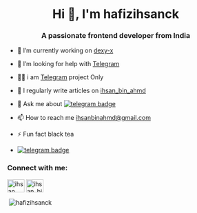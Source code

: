 <h1 align="center">Hi 👋, I'm hafizihsanck</h1>
<h3 align="center">A passionate frontend developer from India</h3>

- 🔭 I’m currently working on [dexy-x](https://github.com/hafizihsanck/Daisy-X)

- 🤝 I’m looking for help with [Telegram](https://t.me/ihsan_bin_ahmd)

- 👨‍💻 i am [Telegram](https://t.me/ihsan_bin_ahmd) project Only

- 📝 I regularly write articles on [ihsan_bin_ahmd](https://t.me/ihsan_bin_ahmd)

- 💬 Ask me about  [![telegram badge](https://img.shields.io/badge/-ihsan_bin_ahmd-blue?style=flat&logo=telegram)](https://t.me/ihsan_bin_ahmd)

- 📫 How to reach me ihsanbinahmd@gmail.com

- ⚡ Fun fact black tea


- [![telegram badge](https://img.shields.io/badge/-ihsan_bin_ahmd-blue?style=flat&logo=telegram)](https://t.me/ihsan_bin_ahmd)

<h3 align="left">Connect with me:</h3>
<p align="left">
<a href="https://fb.com/ihsan bin ahmd" target="blank"><img align="center" src="https://cdn.jsdelivr.net/npm/simple-icons@3.0.1/icons/facebook.svg" alt="ihsan bin ahmd" height="30" width="40" /></a>
<a href="https://instagram.com/ihsan_bin_ahmd" target="blank"><img align="center" src="https://cdn.jsdelivr.net/npm/simple-icons@3.0.1/icons/instagram.svg" alt="ihsan_bin_ahmd" height="30" width="40" /></a>
</p>

<p>&nbsp;<img align="center" src="https://github-readme-stats.vercel.app/api?username=hafizihsanck&show_icons=true&locale=en" alt="hafizihsanck" /></p>
